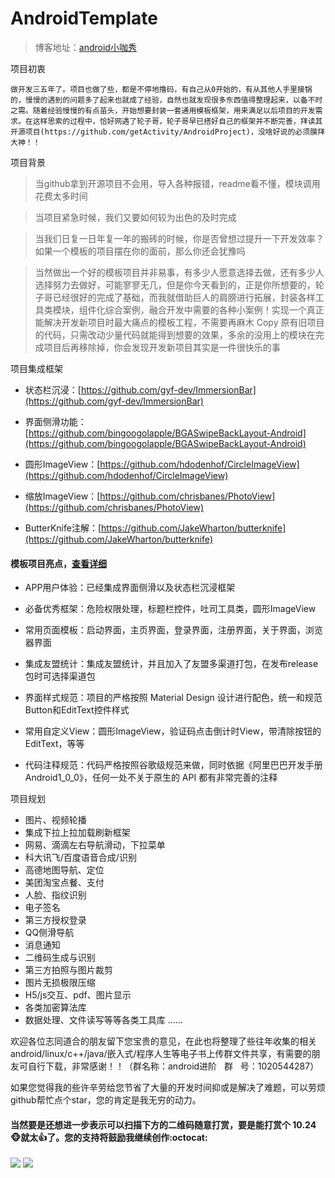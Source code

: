 ﻿# AndroidTemplate


> 博客地址：[android小咖秀](https://blog.csdn.net/P876643136)

项目初衷

    做开发三五年了。项目也做了些，都是不停地撸码，有自己从0开始的，有从其他人手里接锅的，慢慢的遇到的问题多了起来也就成了经验，自然也就发现很多东西值得整理起来，以备不时之需。随着经验慢慢的有点苗头，开始想要封装一套通用模板框架，用来满足以后项目的开发需求。在这样思索的过程中，恰好网遇了轮子哥，轮子哥早已搭好自己的框架并不断完善，拜读其开源项目(https://github.com/getActivity/AndroidProject)，没啥好说的必须膜拜大神！！

项目背景

> 当github拿到开源项目不会用，导入各种报错，readme看不懂，模块调用花费太多时间

> 当项目紧急时候，我们又要如何较为出色的及时完成

> 当我们日复一日年复一年的搬砖的时候，你是否曾想过提升一下开发效率？如果一个模板的项目摆在你的面前，那么你还会犹豫吗

> 当然做出一个好的模板项目并非易事，有多少人愿意选择去做，还有多少人选择努力去做好，可能寥寥无几，但是你今天看到的，正是你所想要的，轮子哥已经很好的完成了基础，而我就借助巨人的肩膀进行拓展，封装各样工具类模块，组件化综合案例，融合开发中需要的各种小案例！实现一个真正能解决开发新项目时最大痛点的模板工程，不需要再麻木 Copy 原有旧项目的代码，只需改动少量代码就能得到想要的效果，多余的没用上的模块在完成项目后再移除掉，你会发现开发新项目其实是一件很快乐的事


项目集成框架

* 状态栏沉浸：[https://github.com/gyf-dev/ImmersionBar](https://github.com/gyf-dev/ImmersionBar)

* 界面侧滑功能：[https://github.com/bingoogolapple/BGASwipeBackLayout-Android](https://github.com/bingoogolapple/BGASwipeBackLayout-Android)

* 圆形ImageView：[https://github.com/hdodenhof/CircleImageView](https://github.com/hdodenhof/CircleImageView)

* 缩放ImageView：[https://github.com/chrisbanes/PhotoView](https://github.com/chrisbanes/PhotoView)

* ButterKnife注解：[https://github.com/JakeWharton/butterknife](https://github.com/JakeWharton/butterknife)

#### 模板项目亮点，[查看详细](ProjectDetails.md)

* APP用户体验：已经集成界面侧滑以及状态栏沉浸框架

* 必备优秀框架：危险权限处理，标题栏控件，吐司工具类，圆形ImageView

* 常用页面模板：启动界面，主页界面，登录界面，注册界面，关于界面，浏览器界面

* 集成友盟统计：集成友盟统计，并且加入了友盟多渠道打包，在发布release包时可选择渠道包

* 界面样式规范：项目的严格按照 Material Design 设计进行配色，统一和规范Button和EditText控件样式

* 常用自定义View：圆形ImageView，验证码点击倒计时View，带清除按钮的EditText，等等

* 代码注释规范：代码严格按照谷歌级规范来做，同时依据《阿里巴巴开发手册Android1_0_0》，任何一处不关于原生的 API 都有非常完善的注释

项目规划

* 图片、视频轮播
* 集成下拉上拉加载刷新框架
* 网易、滴滴左右导航滑动，下拉菜单
* 科大讯飞/百度语音合成/识别
* 高德地图导航、定位
* 美团淘宝点餐、支付
* 人脸、指纹识别
* 电子签名
* 第三方授权登录
* QQ侧滑导航
* 消息通知
* 二维码生成与识别
* 第三方拍照与图片裁剪
* 图片无损极限压缩
* H5/js交互、pdf、图片显示
* 各类加密算法库
* 数据处理、文件读写等等各类工具库
……

欢迎各位志同道合的朋友留下您宝贵的意见，在此也将整理了些往年收集的相关android/linux/c++/java/嵌入式/程序人生等电子书上传群文件共享，有需要的朋友可自行下载，非常感谢！！（群名称：android进阶   群   号：1020544287）

如果您觉得我的些许辛劳给您节省了大量的开发时间抑或是解决了难题，可以劳烦github帮忙点个star，您的肯定是我无穷的动力。

#### 当然要是还想进一步表示可以扫描下方的二维码随意打赏，要是能打赏个 10.24 :monkey_face:就太:thumbsup:了。您的支持将鼓励我继续创作:octocat:

![](https://github.com/peihp/AndroidTemplate/tree/master/AndroidTemplateProject/picture/pay_ali.jpg) ![](https://github.com/peihp/AndroidTemplate/tree/master/AndroidTemplateProject/picture/pay_wechat.png)
